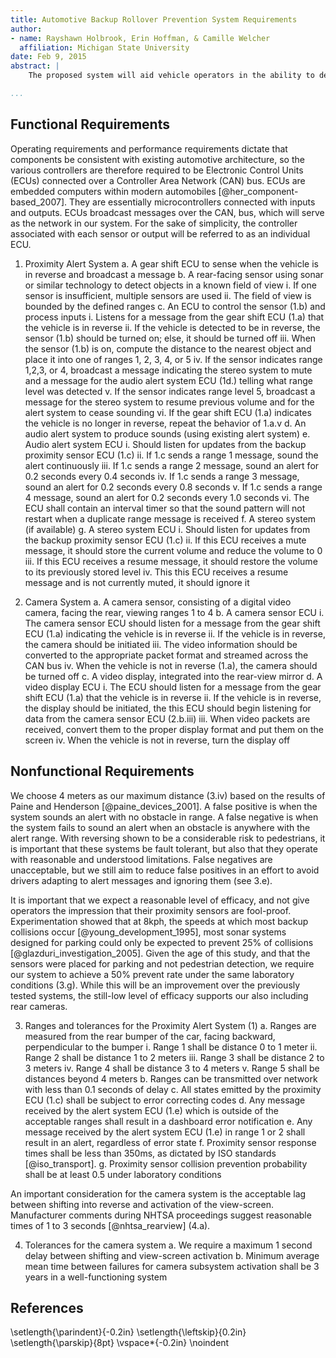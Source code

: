 ```yaml
---
title: Automotive Backup Rollover Prevention System Requirements
author: 
- name: Rayshawn Holbrook, Erin Hoffman, & Camille Welcher
  affiliation: Michigan State University
date: Feb 9, 2015
abstract: |
    The proposed system will aid vehicle operators in the ability to detect nearby objects while operating the vehicle in reverse. The field of view is dangerously limited while backing up. Thus, the risk of collision with nearby objects is dramatically increased. Such collisions can cause considerable property and liability damages. More importantly, serious injury (often death) can occur when the vehicle comes in contact with humans. This system will take advantage of sonar parking sensors for detecting the distance of nearby objects, and provide in-vehicle audio alerts that vary in intensity based on the distance between the vehicle and the closest nearby object. In addition to the detection and alert functionality, a rear facing backup camera is included to provide additional visibility into the area behind the vehicle. This video feed is displayed via a rear-view mirror monitor, for easy observation. The Backup Rollover Prevention (BRP) system will be expected to be used in "normal" low-speed driving and parking situations. It will not be expected to function during operation over 15 km/h, nor will it be installed in vehicles used for activities such as racing. We also will not expect it to be used in fleet vehicles (police or fire) where reliable close-quarters operation can be critical.

...
```



## Functional Requirements

Operating requirements and performance requirements dictate that components be consistent with existing automotive architecture, so the various controllers are therefore required to be Electronic Control Units (ECUs) connected over a Controller Area Network (CAN) bus.  ECUs are embedded computers within modern automobiles [@her_component-based_2007].  They are essentially microcontrollers connected with inputs and outputs.  ECUs broadcast messages over the CAN, bus, which will serve as the network in our system.  For the sake of simplicity, the controller associated with each sensor or output will be referred to as an individual ECU.

1. Proximity Alert System
    a. A gear shift ECU to sense when the vehicle is in reverse and broadcast a message
    b. A rear-facing sensor using sonar or similar technology to detect objects in a known field of view
        i. If one sensor is insufficient, multiple sensors are used
        ii. The field of view is bounded by the defined ranges
    c. An ECU to control the sensor (1.b) and process inputs
        i. Listens for a message from the gear shift ECU (1.a) that the vehicle is in reverse
        ii. If the vehicle is detected to be in reverse, the sensor (1.b) should be turned on; else, it should be turned off
        iii. When the sensor (1.b) is on, compute the distance to the nearest object and place it into one of ranges 1, 2, 3, 4, or 5
        iv. If the sensor indicates range 1,2,3, or 4, broadcast a message indicating the stereo system to mute and a message for the audio alert system ECU (1d.) telling what range level was detected
        v. If the sensor indicates range level 5, broadcast a message for the stereo system to resume previous volume and for the alert system to cease sounding
        vi. If the gear shift ECU (1.a) indicates the vehicle is no longer in reverse, repeat the behavior of 1.a.v
    d. An audio alert system to produce sounds (using existing alert system)
    e. Audio alert system ECU
	    i. Should listen for updates from the backup proximity sensor ECU (1.c)
	    ii. If 1.c sends a range 1 message, sound the alert continuously
	    iii. If 1.c sends a range 2 message, sound an alert for 0.2 seconds every 0.4 seconds
	    iv. If 1.c sends a range 3 message, sound an alert for 0.2 seconds every 0.8 seconds
	    v. If 1.c sends a range 4 message, sound an alert for 0.2 seconds every 1.0 seconds
	    vi. The ECU shall contain an interval timer so that the sound pattern will not restart when a duplicate range message is received
    f. A stereo system (if available)
    g. A stereo system ECU
        i. Should listen for updates from the backup proximity sensor ECU (1.c)
        ii. If this ECU receives a mute message, it should store the current volume and reduce the volume to 0
        iii. If this ECU receives a resume message, it should restore the volume to its previously stored level
        iv. This this ECU receives a resume message and is not currently muted, it should ignore it

2. Camera System
    a. A camera sensor, consisting of a digital video camera, facing the rear, viewing ranges 1 to 4
    b. A camera sensor ECU
        i. The camera sensor ECU should listen for a message from the gear shift ECU (1.a) indicating the vehicle is in reverse
        ii. If the vehicle is in reverse, the camera should be initiated
        iii. The video information should be converted to the appropriate packet format and streamed across the CAN bus
        iv. When the vehicle is not in reverse (1.a), the camera should be turned off
    c. A video display, integrated into the rear-view mirror
    d. A video display ECU
        i. The ECU should listen for a message from the gear shift ECU (1.a) that the vehicle is in reverse
        ii. If the vehicle is in reverse, the display should be initiated, the this ECU should begin listening for data from the camera sensor ECU (2.b.iii)
        iii. When video packets are received, convert them to the proper display format and put them on the screen
        iv. When the vehicle is not in reverse, turn the display off

## Nonfunctional Requirements

We choose 4 meters as our maximum distance (3.iv) based on the results of Paine and Henderson [@paine_devices_2001]. A false positive is when the system sounds an alert with no obstacle in range. A false negative is when the system fails to sound an alert when an obstacle is anywhere with the alert range. With reversing shown to be a considerable risk to pedestrians, it is important that these systems be fault tolerant, but also that they operate with reasonable and understood limitations. False negatives are unacceptable, but we still aim to reduce false positives in an effort to avoid drivers adapting to alert messages and ignoring them (see 3.e).

It is important that we expect a reasonable level of efficacy, and not give operators the impression that their proximity sensors are fool-proof. Experimentation showed that at 8kph, the speeds at which most backup collisions occur [@young_development_1995], most sonar systems designed for parking could only be expected to prevent 25% of collisions [@glazduri_investigation_2005]. Given the age of this study, and that the sensors were placed for parking and not pedestrian detection, we require our system to achieve a 50% prevent rate under the same laboratory conditions (3.g). While this will be an improvement over the previously tested systems, the still-low level of efficacy supports our also including rear cameras.

3. Ranges and tolerances for the Proximity Alert System (1)
    a. Ranges are measured from the rear bumper of the car, facing backward, perpendicular to the bumper
        i. Range 1 shall be distance 0 to 1 meter
        ii. Range 2 shall be distance 1 to 2 meters
        iii. Range 3 shall be distance 2 to 3 meters
        iv. Range 4 shall be distance 3 to 4 meters
        v. Range 5 shall be distances beyond 4 meters
    b. Ranges can be transmitted over network with less than 0.1 seconds of delay
    c. All states emitted by the proximity ECU (1.c) shall be subject to error correcting codes
    d. Any message received by the alert system ECU (1.e) which is outside of the acceptable ranges shall result in a dashboard error notification
    e. Any message received by the alert system ECU (1.e) in range 1 or 2 shall result in an alert, regardless of error state
    f. Proximity sensor response times shall be less than 350ms, as dictated by ISO standards [@iso_transport]. 
    g. Proximity sensor collision prevention probability shall be at least 0.5 under laboratory conditions

An important consideration for the camera system is the acceptable lag between shifting into reverse and activation of the view-screen. Manufacturer comments during NHTSA proceedings suggest reasonable times of 1 to 3 seconds [@nhtsa_rearview] (4.a).

4. Tolerances for the camera system
    a. We require a maximum 1 second delay between shifting and view-screen activation 
    b. Minimum average mean time between failures for camera subsystem activation shall be 3 years in a well-functioning system

## References
\setlength{\parindent}{-0.2in}
\setlength{\leftskip}{0.2in}
\setlength{\parskip}{8pt}
\vspace*{-0.2in}
\noindent
